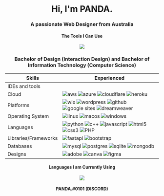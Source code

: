 <h1 align="center">Hi, I'm PANDA.</h1>

<h3 align="center">A passionate Web Designer from Australia</h3>

<h4 align="center">The Tools I Can Use</h4>
<p align="center">
  <a href="https://github.com/Pandakd">
    <img src="https://skillicons.dev/icons?i=ae,arduino,cloudflare,discord,docker,git,github,mongodb,pr,raspberrypi,tensorflow,unity,visualstudio,vscode" />
  </a>
</p>
<h3 align="center">Bachelor of Design (Interaction Design) and Bachelor of Information Technology (Computer Science)</h3>
<table align="center">
    <thead>
        <th>
            Skills
        </th>
        <th>
            Experienced
        </th>
    </thead>
    <tbody>
        <tr>
            <td>
                IDEs and tools
            </td>
            <td>
                <img src="https://img.shields.io/badge/Visual%20Studio%20Code-0078d7.svg?style=for-the-badge&logo=visual-studio-code&logoColor=white" alt="">
            </td>
        </tr>
        <tr>
            <td>
                Cloud
            </td>
            <td>
                <img src="https://img.shields.io/badge/AWS-%23FF9900.svg?style=for-the-badge&logo=amazon-aws&logoColor=white" alt="aws">
                <img src="https://img.shields.io/badge/azure-%230072C6.svg?style=for-the-badge&logo=microsoftazure&logoColor=white" alt="azure">
                <img src="https://img.shields.io/badge/Cloudflare-F38020?style=for-the-badge&logo=Cloudflare&logoColor=white" alt="cloudflare">
                <img src="https://img.shields.io/badge/heroku-%23430098.svg?style=for-the-badge&logo=heroku&logoColor=white" alt="heroku">
            </td>
        </tr>
        <tr>
            <td>
                Platforms
            </td>
            <td>
                <img src="https://img.shields.io/badge/wix-000?style=for-the-badge&logo=wix&logoColor=white" alt="wix">
                <img src="https://img.shields.io/badge/WordPress-%23117AC9.svg?style=for-the-badge&logo=WordPress&logoColor=white" alt="wordpress">
                <img src="https://img.shields.io/badge/github-%23121011.svg?style=for-the-badge&logo=github&logoColor=white" alt="github">
                <img src="https://img.shields.io/badge/google-4285F4?style=for-the-badge&logo=google&logoColor=white" alt="google sites">
                <img src="https://img.shields.io/badge/Adobe%20Dreamweaver-FF61F6.svg?style=for-the-badge&logo=Adobe%20Dreamweaver&logoColor=white" alt="dreamweaver">
            </td>
        </tr>
        <tr>
            <td>
                Operating System
            </td>
            <td>
                <img src="https://img.shields.io/badge/Linux-FCC624?style=for-the-badge&logo=linux&logoColor=black" alt="linux">
                <img src="https://img.shields.io/badge/mac%20os-000000?style=for-the-badge&logo=macos&logoColor=F0F0F0" alt="macos">
                <img src="https://img.shields.io/badge/Windows-0078D6?style=for-the-badge&logo=windows&logoColor=white" alt="windows">
            </td>
        </tr>
        <tr>
            <td>
                Languages
            </td>
            <td>
                <img src="https://img.shields.io/badge/python-3670A0?style=for-the-badge&logo=python&logoColor=ffdd54" alt="python">
                <img src="https://img.shields.io/badge/c++-%2300599C.svg?style=for-the-badge&logo=c%2B%2B&logoColor=white" alt="c++">
                <img src="https://img.shields.io/badge/javascript-%23323330.svg?style=for-the-badge&logo=javascript&logoColor=%23F7DF1E" alt="javascript">
                <img src="https://img.shields.io/badge/html5-%23E34F26.svg?style=for-the-badge&logo=html5&logoColor=white" alt="html5">
                <img src="https://img.shields.io/badge/css3-%231572B6.svg?style=for-the-badge&logo=css3&logoColor=white" alt="css3">
                <img src="https://img.shields.io/badge/php-%23777BB4.svg?style=for-the-badge&logo=php&logoColor=white" alt="PHP">
            </td>
        </tr>
        <tr>
            <td>
                Libraries/Frameworks
            </td>
            <td>
                <img src="https://img.shields.io/badge/FastAPI-005571?style=for-the-badge&logo=fastapi" alt="fastapi"/>
                <img src="https://img.shields.io/badge/bootstrap-%23563D7C.svg?style=for-the-badge&logo=bootstrap&logoColor=white" alt="bootstrap">
            </td>
        </tr>
        <tr>
            <td>
                Databases
            </td>
            <td>
                <img src="https://img.shields.io/badge/mysql-%2300f.svg?style=for-the-badge&logo=mysql&logoColor=white" alt="mysql">
                <img src="https://img.shields.io/badge/postgres-%23316192.svg?style=for-the-badge&logo=postgresql&logoColor=whitee" alt="postgres">
                <img src="https://img.shields.io/badge/sqlite-%2307405e.svg?style=for-the-badge&logo=sqlite&logoColor=white" alt="sqlite">
                <img src="https://img.shields.io/badge/MongoDB-%234ea94b.svg?style=for-the-badge&logo=mongodb&logoColor=white" alt="mongodb">
            </td>
        </tr>
        <tr>
            <td>
                Designs
            </td>
            <td>
                <img src="https://img.shields.io/badge/adobe-%23FF0000.svg?style=for-the-badge&logo=adobe&logoColor=white" alt="adobe">
                <img src="https://img.shields.io/badge/Canva-%2300C4CC.svg?style=for-the-badge&logo=Canva&logoColor=white" alt="canva">
                <img src="https://img.shields.io/badge/figma-%23F24E1E.svg?style=for-the-badge&logo=figma&logoColor=white" alt="figma">
            </td>
        </tr>
    </tbody>
</table>

<h4 align="center">Languages I am Currently Using</h4>
<p align="center">
  <a href="https://github.com/Pandakd">
    <img src="https://skillicons.dev/icons?i=bash,cs,cpp,css,dotnet,java,js,nodejs,powershell,py,regex" />
  </a>
</p>
<h4 align="center">PANDA.#0101 (DISCORD)</h4>
</div>
